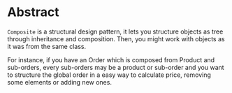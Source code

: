 # Abstract
`Composite` is a structural design pattern, it lets you structure objects as tree through inheritance and composition. Then, you might work with objects as it was from the same class. 

For instance, if you have an Order which is composed from Product and sub-orders, every sub-orders may be a product or sub-order and you want to structure the global order in a easy way to calculate price, removing some elements or adding new ones.